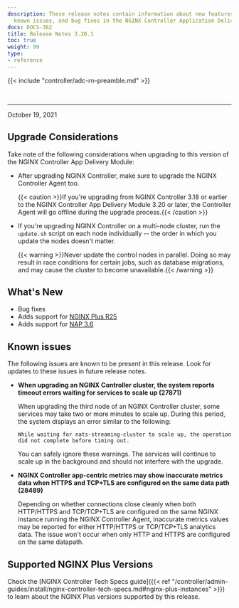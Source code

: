 ```yaml
---
description: These release notes contain information about new features, improvements,
  known issues, and bug fixes in the NGINX Controller Application Delivery Module.
docs: DOCS-362
title: Release Notes 3.20.1
toc: true
weight: 99
type:
- reference
---
```


{{< include "controller/adc-rn-preamble.md" >}}

&nbsp;

---

October 19, 2021

## Upgrade Considerations

Take note of the following considerations when upgrading to this version of the NGINX Controller App Delivery Module:

- After upgrading NGINX Controller, make sure to upgrade the NGINX Controller Agent too.

  {{< caution >}}If you're upgrading from NGINX Controller 3.18 or earlier to the NGINX Controller App Delivery Module 3.20 or later, the Controller Agent will go offline during the upgrade process.{{< /caution >}}

- If you're upgrading NGINX Controller on a multi-node cluster, run the `update.sh` script on each node individually -- the order in which you update the nodes doesn't matter.

  {{< warning >}}Never update the control nodes in parallel. Doing so may result in race conditions for certain jobs, such as database migrations, and may cause the cluster to become unavailable.{{< /warning >}}

## What's New

- Bug fixes
- Adds support for [NGINX Plus R25](https://docs.nginx.com/nginx/releases/#nginxplusrelease-25-r25)
- Adds support for [NAP 3.6](https://docs.nginx.com/nginx-app-protect/releases/#release-36)

## Known issues

The following issues are known to be present in this release. Look for updates to these issues in future release notes.

- **When upgrading an NGINX Controller cluster, the system reports timeout errors waiting for services to scale up (27871)**

  When upgrading the third node of an NGINX Controller cluster, some services may take two or more minutes to scale up. During this period, the system displays an error similar to the following:

  ``` text
  While waiting for nats-streaming-cluster to scale up, the operation did not complete before timing out.
  ```

  You can safely ignore these warnings. The services will continue to scale up in the background and should not interfere with the upgrade.

- **NGINX Controller app-centric metrics may show inaccurate metrics data when HTTPS and TCP+TLS are configured on the same data path (28489)**

  Depending on whether connections close cleanly when both HTTP/HTTPS and TCP/TCP+TLS are configured on the same NGINX instance running the NGINX Controller Agent, inaccurate metrics values may be reported for either HTTP/HTTPS or TCP/TCP+TLS analytics data. The issue won't occur when only HTTP and HTTPS are configured on the same datapath.

## Supported NGINX Plus Versions

Check the [NGINX Controller Tech Specs guide]({{< ref "/controller/admin-guides/install/nginx-controller-tech-specs.md#nginx-plus-instances" >}}) to learn about the NGINX Plus versions supported by this release.
